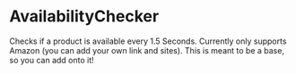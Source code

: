 # AvailabilityChecker
Checks if a product is available every 1.5 Seconds. Currently only supports Amazon (you can add your own link and sites). This is meant to be a base, so you can add onto it!
